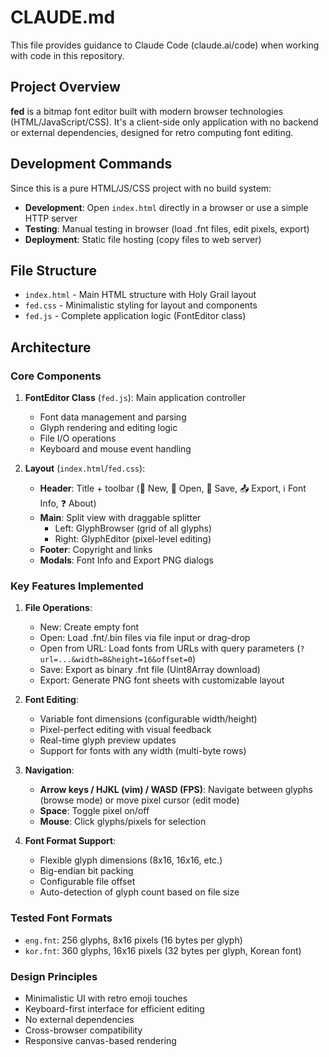 # CLAUDE.md

This file provides guidance to Claude Code (claude.ai/code) when working with code in this repository.

## Project Overview

**fed** is a bitmap font editor built with modern browser technologies (HTML/JavaScript/CSS). It's a client-side only application with no backend or external dependencies, designed for retro computing font editing.

## Development Commands

Since this is a pure HTML/JS/CSS project with no build system:
- **Development**: Open `index.html` directly in a browser or use a simple HTTP server
- **Testing**: Manual testing in browser (load .fnt files, edit pixels, export)
- **Deployment**: Static file hosting (copy files to web server)

## File Structure

- `index.html` - Main HTML structure with Holy Grail layout
- `fed.css` - Minimalistic styling for layout and components  
- `fed.js` - Complete application logic (FontEditor class)

## Architecture

### Core Components

1. **FontEditor Class** (`fed.js`): Main application controller
   - Font data management and parsing
   - Glyph rendering and editing logic
   - File I/O operations
   - Keyboard and mouse event handling

2. **Layout** (`index.html`/`fed.css`):
   - **Header**: Title + toolbar (📄 New, 📂 Open, 💾 Save, 📤 Export, ℹ️ Font Info, ❓ About)
   - **Main**: Split view with draggable splitter
     - Left: GlyphBrowser (grid of all glyphs)
     - Right: GlyphEditor (pixel-level editing)
   - **Footer**: Copyright and links
   - **Modals**: Font Info and Export PNG dialogs

### Key Features Implemented

1. **File Operations**:
   - New: Create empty font
   - Open: Load .fnt/.bin files via file input or drag-drop
   - Open from URL: Load fonts from URLs with query parameters (`?url=...&width=8&height=16&offset=0`)
   - Save: Export as binary .fnt file (Uint8Array download)
   - Export: Generate PNG font sheets with customizable layout

2. **Font Editing**:
   - Variable font dimensions (configurable width/height)
   - Pixel-perfect editing with visual feedback
   - Real-time glyph preview updates
   - Support for fonts with any width (multi-byte rows)

3. **Navigation**:
   - **Arrow keys / HJKL (vim) / WASD (FPS)**: Navigate between glyphs (browse mode) or move pixel cursor (edit mode)
   - **Space**: Toggle pixel on/off
   - **Mouse**: Click glyphs/pixels for selection

4. **Font Format Support**:
   - Flexible glyph dimensions (8x16, 16x16, etc.)
   - Big-endian bit packing
   - Configurable file offset
   - Auto-detection of glyph count based on file size

### Tested Font Formats

- `eng.fnt`: 256 glyphs, 8x16 pixels (16 bytes per glyph)
- `kor.fnt`: 360 glyphs, 16x16 pixels (32 bytes per glyph, Korean font)

### Design Principles

- Minimalistic UI with retro emoji touches
- Keyboard-first interface for efficient editing
- No external dependencies
- Cross-browser compatibility
- Responsive canvas-based rendering
